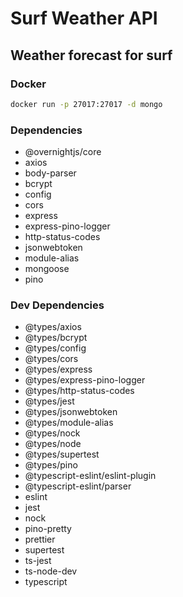 # Surf Weather API

## Weather forecast for surf

### Docker

```sh
docker run -p 27017:27017 -d mongo
```

### Dependencies

* @overnightjs/core
* axios
* body-parser
* bcrypt
* config
* cors
* express
* express-pino-logger
* http-status-codes
* jsonwebtoken
* module-alias
* mongoose
* pino

### Dev Dependencies

* @types/axios
* @types/bcrypt
* @types/config
* @types/cors
* @types/express
* @types/express-pino-logger
* @types/http-status-codes
* @types/jest
* @types/jsonwebtoken
* @types/module-alias
* @types/nock
* @types/node
* @types/supertest
* @types/pino
* @typescript-eslint/eslint-plugin
* @typescript-eslint/parser
* eslint
* jest
* nock
* pino-pretty
* prettier
* supertest
* ts-jest
* ts-node-dev
* typescript
